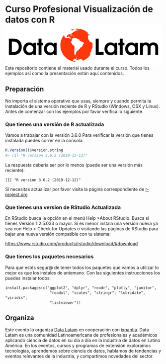 
<!-- README.md is generated from README.Rmd. Please edit that file -->

# Curso Profesional Visualización de datos con R <a href='http://www.datalatam.com/'><img src='img/logo_datalatam.png' align="right" height="130" /></a>

<!-- badges: start -->

<!-- badges: end -->

Este repositorio contiene el material usado durante el curso. Todos los
ejemplos así como la presentación están aquí contenidos.

## Preparación

No importa el sistema operativo que usas, siempre y cuando permita la
instalación de una versión reciente de R y RStudio (Windows, OSX y
Linux). Antes de comenzar con los ejemplos por favor verifica lo
siguiente.

### **Que tienes una versión de R actualizada**

Vamos a trabajar con la versión 3.6.0 Para verificar la versión que
tienes instalada puedes correr en la consola:

``` r
R.Version()$version.string
#> [1] "R version 3.6.2 (2019-12-12)"
```

La respuesta debería ser por lo menos (puede ser una versión más
reciente):

    [1] "R version 3.6.2 (2019-12-12)"

Si necesitas actualizar por favor visita la página correspondiente de
[r-project.org](https://cloud.r-project.org/)

### **Que tienes una version de RStudio Actualizada**

En RStudio busca la opción en el menú Help \>About RStudio. Busca si
tienes Versión 1.2.5.033 o mayor. Si es menor instala una versión nueva
ya sea con Help \> Check for Updates o visitando las páginas de RStudio
para bajar una nueva versión compatible con tu sistema:

<https://www.rstudio.com/products/rstudio/download/#download>

### **Que tienes los paquetes necesarios**

Para que estés segur@ de tener todos los paquetes que vamos a utilizar
lo mejor es que los instales de antemano. Con las siguientes
instrucciones los puedes instalar todos:

    install.packages(c("ggplot2", "dplyr", "readr", "plotly", "janitor",
                        "readxl", "scales", "stringr", "lubridate", "viridis",
                        "listviewer")) 

## Organiza

Este evento lo organiza [Data Latam](http://wwww.datalatam.com) en
cooperación con [ixpantia](https://www.ixpantia.com). Data Latam es una
comunidad Latinoamericana de profesionales y académicos aplicando
ciencia de datos en su día a día en la industria de datos en Latino
América. En los eventos, cursos y programas de extensión exploramos
tecnologías, aprendemos sobre ciencia de datos, hablamos de tendencias y
eventos relevantes de la industria, y compartimos novedades del sector.
